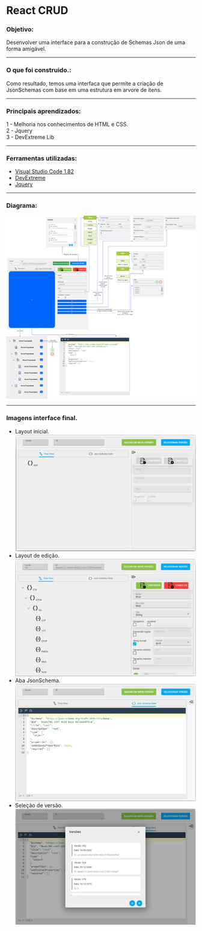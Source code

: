 <h1>React CRUD</h1>

<h3>Objetivo:</h3>
Desenvolver uma interface para a construção de Schemas Json de uma forma amigável.

------------
<h3>O que foi construido.:</h3>
Como resultado, temos uma interfaca que permite a criação de JsonSchemas com base em uma estrutura em arvore de itens.

------------
<h3>Principais aprendizados:</h3>

1 - Melhoria nos conhecimentos de HTML e CSS.<br>
2 - Jquery<br>
3 - DevExtreme Lib<br>

------------
<h3>Ferramentas utilizadas:</h3>

-  [Visual Studio Code 1.82](https://code.visualstudio.com/ "Visual Studio Code")
-  [DevExtreme](https://js.devexpress.com/jQuery/ "DevExtreme")
-  [Jquery](https://jquery.com/ "Jquery")
------------
<h3>Diagrama:</h3>
<img src="https://github.com/talesxavier1/Arquivos/blob/main/JsonSchema/JsonSchema.png?raw=true">

------------
<h3>Imagens interface final.</h3>

- Layout inicial. </br>
        <img src="https://github.com/talesxavier1/Arquivos/blob/dev/JsonSchema/prints/layout%20inicial.jpg?raw=true">
- Layout de edição. </br>
        <img src="https://github.com/talesxavier1/Arquivos/blob/dev/JsonSchema/prints/layout%20de%20edi%C3%A7%C3%A3o.jpg?raw=true">
- Aba JsonSchema. </br>
        <img src="https://github.com/talesxavier1/Arquivos/blob/dev/JsonSchema/prints/Aba%20JsonSchema.jpg?raw=true">
- Seleção de versão. </br>
        <img src="https://github.com/talesxavier1/Arquivos/blob/dev/JsonSchema/prints/Sele%C3%A7%C3%A3o%20de%20Vers%C3%B5es.jpg?raw=true">


        
